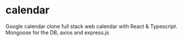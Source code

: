 # calendar

Google calendar clone full stack web calendar with React & Typescript. Mongoose for the DB, axios and express.js